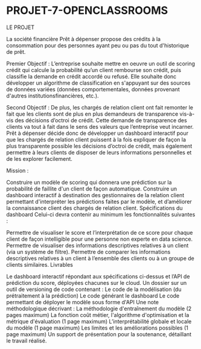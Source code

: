 # PROJET-7-OPENCLASSROOMS

LE PROJET

La société financière Prêt à dépenser propose des crédits à la consommation pour des personnes ayant peu ou pas du tout d'historique de prêt.

Premier Objectif :
L’entreprise souhaite mettre en oeuvre un outil de scoring crédit qui calcule la probabilité qu’un client rembourse son crédit, puis classifie la demande en crédit accordé ou refusé. Elle souhaite donc développer un algorithme de classification en s'appuyant sur des sources de données variées (données comportementales, données provenant d'autres institutionsfinancières, etc.).

Second Objectif :
De plus, les chargés de relation client ont fait remonter le fait que les clients sont de plus en plus demandeurs de transparence vis-à-vis des décisions d’octroi de crédit. Cette demande de transparence des clients va tout à fait dans le sens des valeurs que l’entreprise veut incarner. Prêt à dépenser décide donc de développer un dashboard interactif pour que les chargés de relation client puissent à la fois expliquer de façon la plus transparente possible les décisions d’octroi de crédit, mais également permettre à leurs clients de disposer de leurs informations personnelles et de les explorer facilement.

Mission :

Construire un modèle de scoring qui donnera une prédiction sur la probabilité de faillite d'un client de façon automatique.
Construire un dashboard interactif à destination des gestionnaires de la relation client permettant d'interpréter les prédictions faites par le modèle, et d’améliorer la connaissance client des chargés de relation client.
Spécifications du dashboard Celui-ci devra contenir au minimum les fonctionnalités suivantes :

Permettre de visualiser le score et l’interprétation de ce score pour chaque client de façon intelligible pour une personne non experte en data science.
Permettre de visualiser des informations descriptives relatives à un client (via un système de filtre).
Permettre de comparer les informations descriptives relatives à un client à l’ensemble des clients ou à un groupe de clients similaires.
Livrables

Le dashboard interactif répondant aux spécifications ci-dessus et l’API de prédiction du score, déployées chacunes sur le cloud.
Un dossier sur un outil de versioning de code contenant :
Le code de la modélisation (du prétraitement à la prédiction)
Le code générant le dashboard
Le code permettant de déployer le modèle sous forme d'API
Une note méthodologique décrivant :
La méthodologie d'entraînement du modèle (2 pages maximum)
La fonction coût métier, l'algorithme d'optimisation et la métrique d'évaluation (1 page maximum)
L’interprétabilité globale et locale du modèle (1 page maximum)
Les limites et les améliorations possibles (1 page maximum)
Un support de présentation pour la soutenance, détaillant le travail réalisé.
